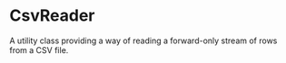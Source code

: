 # CsvReader
A utility class providing a way of reading a forward-only stream of rows from a CSV file.
